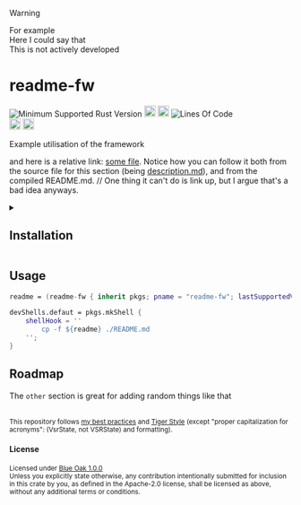 > [!WARNING]
> For example \
> Here I could say that \
> This is not actively developed

# readme-fw
![Minimum Supported Rust Version](https://img.shields.io/badge/nightly-1.86+-ab6000.svg)
[<img alt="crates.io" src="https://img.shields.io/crates/v/readme-fw.svg?color=fc8d62&logo=rust" height="20" style=flat-square>](https://crates.io/crates/readme-fw)
[<img alt="docs.rs" src="https://img.shields.io/badge/docs.rs-66c2a5?style=for-the-badge&labelColor=555555&logo=docs.rs&style=flat-square" height="20">](https://docs.rs/readme-fw)
![Lines Of Code](https://img.shields.io/badge/LoC-193-lightblue)
<br>
[<img alt="ci errors" src="https://img.shields.io/github/actions/workflow/status/valeratrades/readme-fw/errors.yml?branch=master&style=for-the-badge&style=flat-square&label=errors&labelColor=420d09" height="20">](https://github.com/valeratrades/readme-fw/actions?query=branch%3Amaster) <!--NB: Won't find it if repo is private-->
[<img alt="ci warnings" src="https://img.shields.io/github/actions/workflow/status/valeratrades/readme-fw/warnings.yml?branch=master&style=for-the-badge&style=flat-square&label=warnings&labelColor=d16002" height="20">](https://github.com/valeratrades/readme-fw/actions?query=branch%3Amaster) <!--NB: Won't find it if repo is private-->

Example utilisation of the framework

and here is a relative link: [some file](./.readme_assets/usage.md).
Notice how you can follow it both from the source file for this section (being [description.md](./.readme_assets/description.md)), and from the compiled README.md.
// One thing it can't do is link up, but I argue that's a bad idea anyways.

<!-- markdownlint-disable -->
<details>
  <summary>
    <h2>Installation</h2>
  </summary>
  <pre>
    <code class="language-sh">nix build # these days most often it ends up being just that.
#Q: could potentially expand to parsing for `./installation.md` too, if found, include that instead, so that I could nest installation instructions for other OSes</code></pre>
</details>
<!-- markdownlint-restore -->


## Usage
```nix
readme = (readme-fw { inherit pkgs; pname = "readme-fw"; lastSupportedVersion = "nightly-1.86"; rootDir = ./.; licenses = [{ name = "Blue Oak 1.0.0"; outPath = "LICENSE"; }]; badges = [ "msrv" "crates_io" "docs_rs" "loc" "ci" ]; }).combined;

devShells.defaut = pkgs.mkShell {
	shellHook = ''
		cp -f ${readme} ./README.md
	'';
}
```

## Roadmap
The `other` section is great for adding random things like that


<br>

<sup>
	This repository follows <a href="https://github.com/valeratrades/.github/tree/master/best_practices">my best practices</a> and <a href="https://github.com/tigerbeetle/tigerbeetle/blob/main/docs/TIGER_STYLE.md">Tiger Style</a> (except "proper capitalization for acronyms": (VsrState, not VSRState) and formatting).
</sup>

#### License

<sup>
	Licensed under <a href="LICENSE">Blue Oak 1.0.0</a>
</sup>

<br>

<sub>
	Unless you explicitly state otherwise, any contribution intentionally submitted
for inclusion in this crate by you, as defined in the Apache-2.0 license, shall
be licensed as above, without any additional terms or conditions.
</sub>
